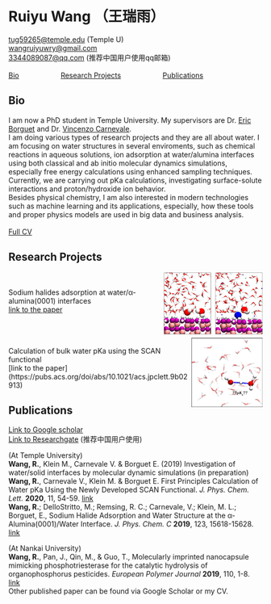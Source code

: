 # Ruiyu Wang （王瑞雨）

[tug59265@temple.edu](mailto:tug59265@temple.edu) (Temple U) <br>
[wangruiyuwry@gmail.com](mailto:wangruiyuwry@gmail.com) <br>
[3344089087@qq.com](mailto:3344089087@qq.com) (推荐中国用户使用qq邮箱) <br>
<br>
[Bio](#bio) &nbsp; &nbsp; &nbsp; &nbsp; &nbsp; &nbsp; &nbsp; &nbsp; &nbsp; &nbsp; [Research Projects](#research-projects) &nbsp; &nbsp; &nbsp; &nbsp; &nbsp; &nbsp; &nbsp; &nbsp; &nbsp; &nbsp; [Publications](#publications)

## Bio

I am now a PhD student in Temple University. My supervisors are Dr. [Eric Borguet](https://sites.temple.edu/borguet/) and Dr. [Vincenzo Carnevale](https://carnevalelab.org/). <br>
I am doing various types of research projects and they are all about water. I am focusing on water structures in several enviroments, such as chemical reactions in aqueous solutions, ion adsorption at water/alumina interfaces using both classical and ab initio molecular dynamics simulations, especially free energy calculations using enhanced sampling techniques. <br>
Currently, we are carrying out pKa calculations, investigating surface-solute interactions and proton/hydroxide ion behavior.<br>
Besides physical chemistry, I am also interested in modern technologies such as machine learning and its applications, especially, how these tools and proper physics models are used in big data and business analysis. <br>
<br>
[Full CV](cv2020_ruiyu.pdf)

## Research Projects
<img src="fig/jpcc2019.jpeg" align="right" height="123" width="196" >

<br>

Sodium halides adsorption at water/α-alumina(0001) interfaces <br>
 [link to the paper](https://doi.org/10.1021/acs.jpcc.9b03054) <br>

<br>
<br>
<img src="fig/jpcl22019.jpeg" align="right" height="137" width="141" >
<br>
Calculation of bulk water pKa using the SCAN functional <br>
 [link to the paper](https://pubs.acs.org/doi/abs/10.1021/acs.jpclett.9b02913) <br>


## Publications 
[Link to Google scholar](https://scholar.google.com/citations?hl=zh-CN&user=IkjmJh8AAAAJ&view_op=list_works&sortby=pubdate) <br>
[Link to Researchgate](https://www.researchgate.net/profile/Ruiyu_Wang2) (推荐中国用户使用)

(At Temple University)<br>
**Wang, R.**, Klein M., Carnevale V. & Borguet E. (2019) Investigation of water/solid interfaces by molecular dynamic simulations (in preparation) <br>
**Wang, R.**, Carnevale V., Klein M. & Borguet E. First Principles Calculation of Water pKa Using the Newly Developed SCAN Functional. _J. Phys. Chem. Lett._ **2020**, 11, 54-59. [link](https://pubs.acs.org/doi/abs/10.1021/acs.jpclett.9b02913) <br>
**Wang, R.**; DelloStritto, M.; Remsing, R. C.; Carnevale, V.; Klein, M. L.; Borguet, E., Sodium Halide Adsorption and Water Structure at the α-Alumina(0001)/Water Interface. _J. Phys. Chem. C_ **2019**, 123, 15618-15628. [link](https://doi.org/10.1021/acs.jpcc.9b03054) <br>

(At Nankai University)<br>
**Wang, R.**, Pan, J., Qin, M., & Guo, T., Molecularly imprinted nanocapsule mimicking phosphotriesterase for the catalytic hydrolysis of organophosphorus pesticides. _European Polymer Journal_ **2019**, 110, 1-8. [link](https://doi.org/10.1016/j.eurpolymj.2018.10.045) <br>
Other published paper can be found via Google Scholar or my CV.

